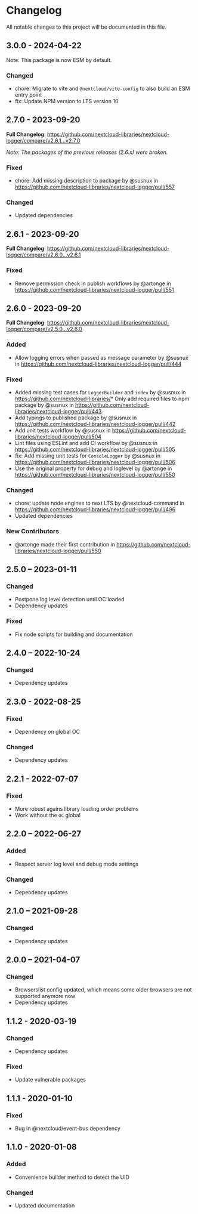 # Changelog

All notable changes to this project will be documented in this file.

## 3.0.0 - 2024-04-22
Note: This package is now ESM by default.

### Changed
* chore: Migrate to vite and `@nextcloud/vite-config` to also build an ESM entry point
* fix: Update NPM version to LTS version 10

## 2.7.0 - 2023-09-20
**Full Changelog**: https://github.com/nextcloud-libraries/nextcloud-logger/compare/v2.6.1...v2.7.0

*Note: The packages of the previous releases (2.6.x) were broken.*

### Fixed
* chore: Add missing description to package by @susnux in https://github.com/nextcloud-libraries/nextcloud-logger/pull/557

### Changed
* Updated dependencies

## 2.6.1 - 2023-09-20
**Full Changelog**: https://github.com/nextcloud-libraries/nextcloud-logger/compare/v2.6.0...v2.6.1

### Fixed
* Remove permission check in publish workflows by @artonge in https://github.com/nextcloud-libraries/nextcloud-logger/pull/551

## 2.6.0 - 2023-09-20
**Full Changelog**: https://github.com/nextcloud-libraries/nextcloud-logger/compare/v2.5.0...v2.6.0

### Added
* Allow logging errors when passed as message parameter by @susnux in https://github.com/nextcloud-libraries/nextcloud-logger/pull/444

### Fixed
* Added missing test cases for `LoggerBuilder` and `index` by @susnux in https://github.com/nextcloud-libraries/* Only add required files to npm package by @susnux in https://github.com/nextcloud-libraries/nextcloud-logger/pull/443
* Add typings to published package by @susnux in https://github.com/nextcloud-libraries/nextcloud-logger/pull/442
* Add unit tests workflow by @susnux in https://github.com/nextcloud-libraries/nextcloud-logger/pull/504
* Lint files using ESLint and add CI workflow by @susnux in https://github.com/nextcloud-libraries/nextcloud-logger/pull/505
* fix: Add missing unit tests for `ConsoleLogger` by @susnux in https://github.com/nextcloud-libraries/nextcloud-logger/pull/506
* Use the original property for debug and loglevel by @artonge in https://github.com/nextcloud-libraries/nextcloud-logger/pull/550

### Changed
* chore: update node engines to next LTS by @nextcloud-command in https://github.com/nextcloud-libraries/nextcloud-logger/pull/496
* Updated dependencies


### New Contributors
* @artonge made their first contribution in https://github.com/nextcloud-libraries/nextcloud-logger/pull/550

## 2.5.0 – 2023-01-11
### Changed
- Postpone log level detection until OC loaded
- Dependency updates
### Fixed
- Fix node scripts for building and documentation

## 2.4.0 – 2022-10-24
### Changed
- Dependency updates

## 2.3.0 - 2022-08-25
### Fixed
- Dependency on global OC
### Changed
- Dependency updates

## 2.2.1 - 2022-07-07
### Fixed
- More robust agains library loading order problems
- Work without the `OC` global

## 2.2.0 – 2022-06-27
### Added
- Respect server log level and debug mode settings
### Changed
- Dependency updates

## 2.1.0 – 2021-09-28
### Changed
- Dependency updates

## 2.0.0 – 2021-04-07
### Changed
- Browserslist config updated, which means some older browsers are not supported anymore now
- Dependency updates

## 1.1.2 - 2020-03-19
### Changed
- Dependency updates
### Fixed
- Update vulnerable packages

## 1.1.1 - 2020-01-10
### Fixed
- Bug in @nextcloud/event-bus dependency

## 1.1.0 - 2020-01-08
### Added
- Convenience builder method to detect the UID
### Changed
- Updated documentation
